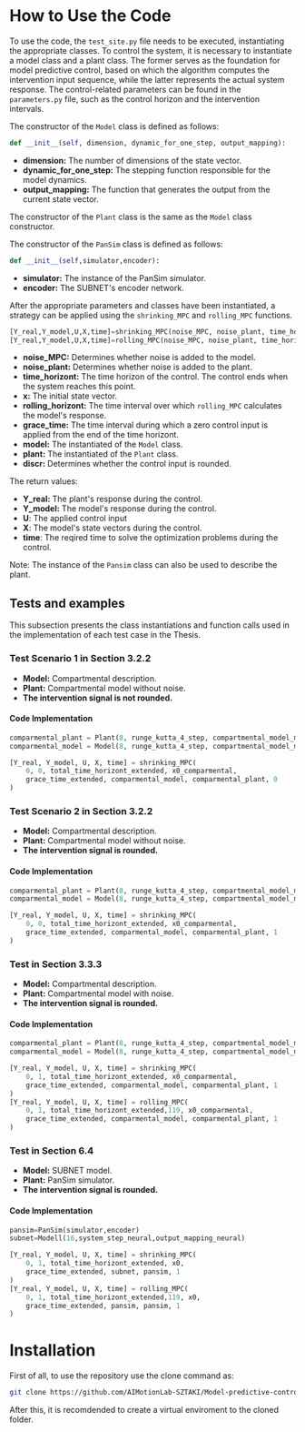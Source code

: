 # How to Use the Code 

To use the code, the `test_site.py` file needs to be executed, instantiating the appropriate classes. To control the system, it is necessary to instantiate a model class and a plant class.  The former serves as the foundation for model predictive control, based on which the algorithm computes the intervention input sequence, while the latter represents the actual system response.  The control-related parameters can be found in the `parameters.py` file, such as the control horizon and the intervention intervals.  

The constructor of the `Model` class is defined as follows:  

```python
def __init__(self, dimension, dynamic_for_one_step, output_mapping):
```
- **dimension:** The number of dimensions of the state vector.
- **dynamic_for_one_step:** The stepping function responsible for the model dynamics.
- **output_mapping:** The function that generates the output from the current state vector.

The constructor of the `Plant` class is the same as the `Model` class constructor.

The constructor of the `PanSim` class is defined as follows:  

```python
def __init__(self,simulator,encoder):
```
- **simulator:** The instance of the PanSim simulator.
- **encoder:** The SUBNET's encoder network.

After the appropriate parameters and classes have been instantiated, a strategy can be applied using the `shrinking_MPC` and `rolling_MPC` functions.  

```python
[Y_real,Y_model,U,X,time]=shrinking_MPC(noise_MPC, noise_plant, time_horizon, x, grace_time, model, plant, discr)
[Y_real,Y_model,U,X,time]=rolling_MPC(noise_MPC, noise_plant, time_horizon, rolling_horizon, x, grace_time, model, plant, discr)
```
- **noise_MPC:** Determines whether noise is added to the model.
- **noise_plant:** Determines whether noise is added to the plant.
- **time_horizont:** The time horizon of the control. The control ends when the system reaches this point.
- **x:** The initial state vector.
- **rolling_horizont:** The time interval over which `rolling_MPC` calculates the model's response.
- **grace_time:** The time interval during which a zero control input is applied from the end of the time horizont.
-  **model:** The instantiated of the `Model` class.
- **plant:** The instantiated of the `Plant` class.
- **discr:** Determines whether the control input is rounded.

The return values:

- **Y_real:** The plant's response during the control.
- **Y_model:** The model's response during the control.
- **U**: The applied control input
- **X**: The model's state vectors during the control.
- **time**: The reqired time to solve the optimization problems during the control.

Note: The instance of the `Pansim` class can also be used to describe the plant.

## Tests and examples

This subsection presents the class instantiations and function calls used in the implementation of each test case in the Thesis.  


### Test Scenario 1 in Section 3.2.2
- **Model:** Compartmental description.  
- **Plant:** Compartmental model without noise.  
- **The intervention signal is not rounded.**  

#### Code Implementation  
```python
comparmental_plant = Plant(8, runge_kutta_4_step, compartmental_model_mapping)
comparmental_model = Model(8, runge_kutta_4_step, compartmental_model_mapping)

[Y_real, Y_model, U, X, time] = shrinking_MPC(
    0, 0, total_time_horizont_extended, x0_comparmental, 
    grace_time_extended, comparmental_model, comparmental_plant, 0
)
```
### Test Scenario 2 in Section 3.2.2
- **Model:** Compartmental description.  
- **Plant:** Compartmental model without noise.  
- **The intervention signal is rounded.**  

#### Code Implementation  
```python
comparmental_plant = Plant(8, runge_kutta_4_step, compartmental_model_mapping)
comparmental_model = Model(8, runge_kutta_4_step, compartmental_model_mapping)

[Y_real, Y_model, U, X, time] = shrinking_MPC(
    0, 0, total_time_horizont_extended, x0_comparmental, 
    grace_time_extended, comparmental_model, comparmental_plant, 1
)
```
### Test in Section 3.3.3
- **Model:** Compartmental description.  
- **Plant:** Compartmental model with noise.  
- **The intervention signal is rounded.**  

#### Code Implementation  
```python
comparmental_plant = Plant(8, runge_kutta_4_step, compartmental_model_mapping)
comparmental_model = Model(8, runge_kutta_4_step, compartmental_model_mapping)

[Y_real, Y_model, U, X, time] = shrinking_MPC(
    0, 1, total_time_horizont_extended, x0_comparmental, 
    grace_time_extended, comparmental_model, comparmental_plant, 1
)
[Y_real, Y_model, U, X, time] = rolling_MPC(
    0, 1, total_time_horizont_extended,119, x0_comparmental, 
    grace_time_extended, comparmental_model, comparmental_plant, 1
)
```
### Test in Section 6.4
- **Model:** SUBNET model.  
- **Plant:** PanSim simulator.
- **The intervention signal is rounded.**  

#### Code Implementation  
```python
pansim=PanSim(simulator,encoder)
subnet=Modell(16,system_step_neural,output_mapping_neural)

[Y_real, Y_model, U, X, time] = shrinking_MPC(
    0, 1, total_time_horizont_extended, x0, 
    grace_time_extended, subnet, pansim, 1
)
[Y_real, Y_model, U, X, time] = rolling_MPC(
    0, 1, total_time_horizont_extended,119, x0, 
    grace_time_extended, pansim, pansim, 1
)
```
# Installation

First of all, to use the repository use the clone command as:
```bash
git clone https://github.com/AIMotionLab-SZTAKI/Model-predictive-control-for-epidemic-management-based-on-neural-network-model
```
After this, it is recomdended to create a virtual enviroment to the cloned folder.
